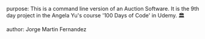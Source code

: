 purpose: This is a command line version of an Auction Software. It is the 9th day project in the Angela Yu's course '100 Days of Code' in Udemy. 🏛️

author: Jorge Martin Fernandez
